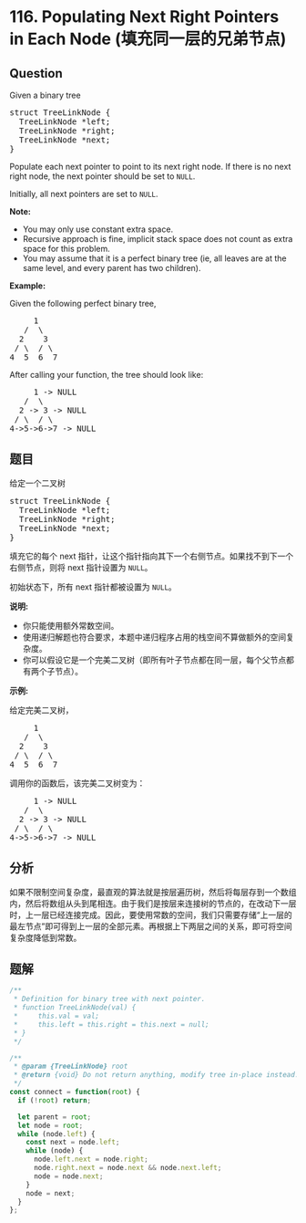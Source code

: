 # 116. Populating Next Right Pointers in Each Node (填充同一层的兄弟节点)

## Question

Given a binary tree

<pre>struct TreeLinkNode {
  TreeLinkNode *left;
  TreeLinkNode *right;
  TreeLinkNode *next;
}
</pre>

Populate each next pointer to point to its next right node. If there is no next right node, the next pointer should be set to `NULL`.

Initially, all next pointers are set to `NULL`.

**Note:**

-   You may only use constant extra space.
-   Recursive approach is fine, implicit stack space does not count as extra space for this problem.
-   You may assume that it is a perfect binary tree (ie, all leaves are at the same level, and every parent has two children).

**Example:**

Given the following perfect binary tree,

<pre>     1
   /  \
  2    3
 / \  / \
4  5  6  7
</pre>

After calling your function, the tree should look like:

<pre>     1 -&gt; NULL
   /  \
  2 -&gt; 3 -&gt; NULL
 / \  / \
4-&gt;5-&gt;6-&gt;7 -&gt; NULL
</pre>

## 题目

给定一个二叉树

<pre>struct TreeLinkNode {
  TreeLinkNode *left;
  TreeLinkNode *right;
  TreeLinkNode *next;
}</pre>

填充它的每个 next 指针，让这个指针指向其下一个右侧节点。如果找不到下一个右侧节点，则将 next 指针设置为 `NULL`。

初始状态下，所有 next 指针都被设置为 `NULL`。

**说明:**

-   你只能使用额外常数空间。
-   使用递归解题也符合要求，本题中递归程序占用的栈空间不算做额外的空间复杂度。
-   你可以假设它是一个完美二叉树（即所有叶子节点都在同一层，每个父节点都有两个子节点）。

**示例:**

给定完美二叉树，

<pre>     1
   /  \
  2    3
 / \  / \
4  5  6  7</pre>

调用你的函数后，该完美二叉树变为：

<pre>     1 -&gt; NULL
   /  \
  2 -&gt; 3 -&gt; NULL
 / \  / \
4-&gt;5-&gt;6-&gt;7 -&gt; NULL</pre>

## 分析

如果不限制空间复杂度，最直观的算法就是按层遍历树，然后将每层存到一个数组内，然后将数组从头到尾相连。由于我们是按层来连接树的节点的，在改动下一层时，上一层已经连接完成。因此，要使用常数的空间，我们只需要存储“上一层的最左节点”即可得到上一层的全部元素。再根据上下两层之间的关系，即可将空间复杂度降低到常数。

## 题解

```javascript
/**
 * Definition for binary tree with next pointer.
 * function TreeLinkNode(val) {
 *     this.val = val;
 *     this.left = this.right = this.next = null;
 * }
 */

/**
 * @param {TreeLinkNode} root
 * @return {void} Do not return anything, modify tree in-place instead.
 */
const connect = function(root) {
  if (!root) return;

  let parent = root;
  let node = root;
  while (node.left) {
    const next = node.left;
    while (node) {
      node.left.next = node.right;
      node.right.next = node.next && node.next.left;
      node = node.next;
    }
    node = next;
  }
};
```

